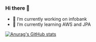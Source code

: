 ### Hi there 👋

- 🔭 I’m currently working on infobank
- 🌱 I’m currently learning AWS and JPA
<!-- 
- 👯 I’m looking to collaborate on 
- 🤔 I’m looking for help with ...
- 💬 Ask me about ...
- 📫 How to reach me: ...
- 😄 Pronouns: ...
- ⚡ Fun fact: ...
-->

[![Anurag's GitHub stats](https://github-readme-stats.vercel.app/api?username=infitry)](https://github.com/anuraghazra/github-readme-stats)
